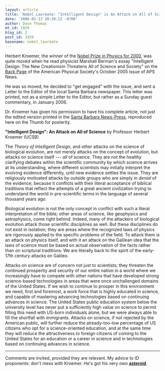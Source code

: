 ```yaml
---
layout: article
title: 'Nobel Laureate: "Intelligent Design" is An Attack on All of Science'
date: '2006-02-13 20:20:12 -0700'
author: Dave Thomas
mt_id: 1929
blog_id: 2
post_id: 1929
basename: nobel_laureate
---
```

Herbert Kroemer, the winner of the [Nobel Prize in Physics for 2000](http://nobelprize.org/physics/laureates/2000/kroemer-autobio.html), was quite moved when he read physicist Marshall Berman's essay "Intelligent Design: The New Creationism Threatens All of Science and Society" on the [Back Page](http://physics.ius.edu/~kyle/stuff/100518.cfm.html) of the American Physical Society's October 2005 issue of APS News.

He was so moved, he decided to "get engaged" with the issue, and sent a Letter to the Editor of the local Santa Barbara newspaper.  This letter was printed, not as a simple Letter to the Editor, but rather as a Sunday guest commentary, in January 2006.

Dr. Kroemer has given his permission to have his complete article, not just the edited version printed in the [Santa Barbara News-Press](http://www.newspress.com), reproduced here on the Thumb for posterity.

**"Intelligent Design": An Attack on All of Science**
by Professor Herbert Kroemer (UCSB)

The _Theory of Intelligent Design_, and other attacks on the science of biological evolution, are not merely attacks on the concept of evolution, but attacks on science itself --- _all_ of science. They are not the healthy clarifying debates within the scientific community by which science arrives at its understanding, where different scientists may initially interpret the evolving evidence differently, until new evidence settles the issue. They are religiously motivated attacks by _outside_ groups who are simply in _denial_ of the evidence, because it conflicts with their literal acceptance of biblical traditions that reflect the attempts of a great ancient civilization trying to understand the world in pre-scientific terms in the language of several thousand years ago. 

Biological evolution is not the only concept in conflict with such a literal interpretation of the bible; other areas of science, like geophysics and astrophysics, come right behind. Indeed, many of the attackers of biological evolution attack those scientific disciplines as well. But these disciplines do not exist in isolation; they are areas where the recognized laws of physics are rigorously applied to the specific problems of the field. To attack them is an attack on physics itself, and with it an attack on the Galilean idea that the laws of science must be based on actual observation of the facts rather than on scriptural traditions: We are literally back to the spirit of the early-17th century attacks on Galileo.

Attacks on science are of concern not just to scientists; they threaten the continued prosperity and security of our entire nation in a world where we increasingly have to compete with other nations that have developed strong science-based technologies in areas that were once unchallenged domains of the United States. If we wish to continue to prosper in this environment we need, first and foremost, a work force that is highly educated in science, and capable of mastering advancing technologies based on continuing advances in science. The United States public education system below the university level has never put a sufficiently high value on science to permit filling this need with US-born individuals alone, but we were always able to fill the shortfall with immigrants. Attacks on science, if not rejected by the American public, will further reduce the already-too-low percentage of US citizens who opt for a science-oriented education, and at the same time they will reduce the attractiveness to foreign citizens of coming to the United States for an education or a career in science and in technologies based on continuing advances in science.

----------------------------------------------------
Comments are invited, provided they are relevant.  My advice to ID proponents: don't mess with Kroemer.  He's got his very own [**asteroid**](http://www.tls-tautenburg.de/presse/kroemer.html).

